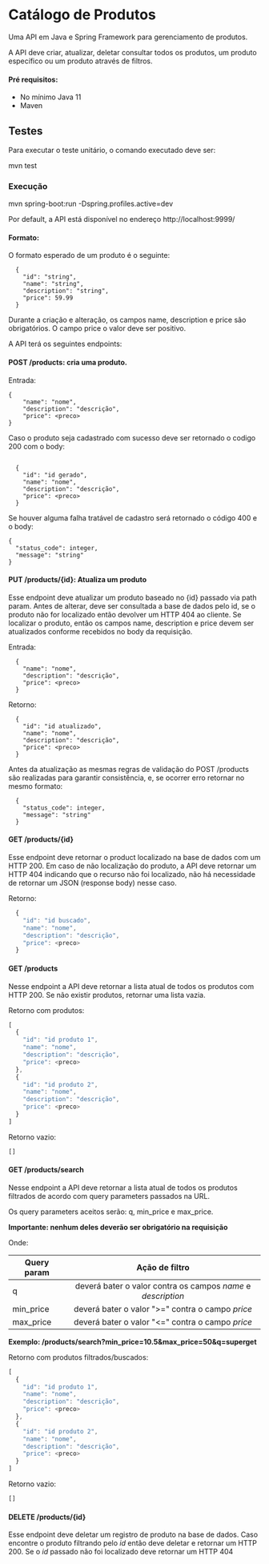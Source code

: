 # Catálogo de Produtos
Uma API em Java e Spring Framework para gerenciamento de produtos.

A API deve criar, atualizar, deletar consultar todos os produtos, um produto específico ou um produto através de filtros. 

#### Pré requisitos:
* No mínimo Java 11
* Maven

## Testes
Para executar o teste unitário, o comando executado deve ser:

mvn test

### Execução
mvn spring-boot:run -Dspring.profiles.active=dev

Por default, a API está disponível no endereço http://localhost:9999/

#### Formato:

O formato esperado de um produto é o seguinte:
```
  {
    "id": "string",
    "name": "string",
    "description": "string",
    "price": 59.99
  }
```

Durante a criação e alteração, os campos name, description e price são obrigatórios. O campo price o valor deve ser positivo.

A API terá os seguintes endpoints:

#### POST /products: cria uma produto. 

Entrada:

``` 
{ 
    "name": "nome",
    "description": "descrição",
    "price": <preco> 
} 
```

Caso o produto seja cadastrado com sucesso deve ser retornado o codigo 200 com o body:
```

  {
    "id": "id gerado",
    "name": "nome",
    "description": "descrição",
    "price": <preco>
  }
```
Se houver alguma falha tratável de cadastro será retornado o código 400 e o body:
  ```
  {
    "status_code": integer,
    "message": "string"
  }
```

#### PUT /products/{id}: Atualiza um produto
Esse endpoint deve atualizar um produto baseado no {id} passado via path param. Antes de alterar, deve ser consultada a base de dados pelo id, se o produto não for localizado então devolver um HTTP 404 ao cliente. Se localizar o produto, então os campos name, description e price devem ser atualizados conforme recebidos no body da requisição.

Entrada:

```
  {
    "name": "nome",
    "description": "descrição",
    "price": <preco>
  }
  ```
Retorno:

```
  {
    "id": "id atualizado",
    "name": "nome",
    "description": "descrição",
    "price": <preco>
  }
  ```
Antes da atualização as mesmas regras de validação do POST /products são realizadas para garantir consistência, e, se ocorrer erro retornar no mesmo formato:

```
  {
    "status_code": integer,
    "message": "string"
  }
```



#### GET /products/\{id\}

Esse endpoint deve retornar o product localizado na base de dados com um HTTP 200. Em caso de não localização do produto, a API deve retornar um HTTP 404 indicando que o recurso não foi localizado, não há necessidade de retornar um JSON (response body) nesse caso.

Retorno:
```javascript
  {
    "id": "id buscado",
    "name": "nome",
    "description": "descrição",
    "price": <preco>
  }
```

#### GET /products

Nesse endpoint a API deve retornar a lista atual de todos os produtos com HTTP 200. Se não existir produtos, retornar uma lista vazia.

Retorno com produtos:
```javascript
[
  {
    "id": "id produto 1",
    "name": "nome",
    "description": "descrição",
    "price": <preco>
  },
  {
    "id": "id produto 2",
    "name": "nome",
    "description": "descrição",
    "price": <preco>
  }
]
```

Retorno vazio:
```javascript
[]
```

#### GET /products/search

Nesse endpoint a API deve retornar a lista atual de todos os produtos filtrados de acordo com query parameters passados na URL.

Os query parameters aceitos serão: q, min_price e max_price.

**Importante: nenhum deles deverão ser obrigatório na requisição**

Onde:

| Query param |  Ação de filtro     
|-------------|:---------------------------------------------------------------:|
| q           |  deverá bater o valor contra os campos *name* e *description*   |
| min_price   | deverá bater o valor ">=" contra o campo *price*                |
| max_price   | deverá bater o valor "<=" contra o campo *price*                |

**Exemplo: /products/search?min_price=10.5&max_price=50&q=superget**

Retorno com produtos filtrados/buscados:
```javascript
[
  {
    "id": "id produto 1",
    "name": "nome",
    "description": "descrição",
    "price": <preco>
  },
  {
    "id": "id produto 2",
    "name": "nome",
    "description": "descrição",
    "price": <preco>
  }
]

```

Retorno vazio:
```javascript
[]
```

#### DELETE /products/\{id\}

Esse endpoint deve deletar um registro de produto na base de dados. Caso encontre o produto filtrando pelo *id* então deve deletar e retornar um HTTP 200. Se o *id* passado não foi localizado deve retornar um HTTP 404


